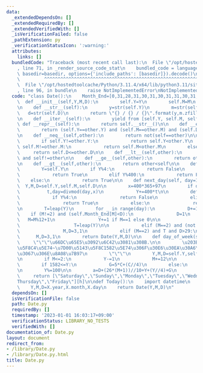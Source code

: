 ```yaml
---
data:
  _extendedDependsOn: []
  _extendedRequiredBy: []
  _extendedVerifiedWith: []
  _isVerificationFailed: false
  _pathExtension: py
  _verificationStatusIcon: ':warning:'
  attributes:
    links: []
  bundledCode: "Traceback (most recent call last):\n  File \"/opt/hostedtoolcache/Python/3.11.4/x64/lib/python3.11/site-packages/onlinejudge_verify/documentation/build.py\"\
    , line 71, in _render_source_code_stat\n    bundled_code = language.bundle(stat.path,\
    \ basedir=basedir, options={'include_paths': [basedir]}).decode()\n          \
    \         ^^^^^^^^^^^^^^^^^^^^^^^^^^^^^^^^^^^^^^^^^^^^^^^^^^^^^^^^^^^^^^^^^^^^^^^^^^^^^^^^^\n\
    \  File \"/opt/hostedtoolcache/Python/3.11.4/x64/lib/python3.11/site-packages/onlinejudge_verify/languages/python.py\"\
    , line 96, in bundle\n    raise NotImplementedError\nNotImplementedError\n"
  code: "class Date():\n    Month_End=[0,31,28,31,30,31,30,31,31,30,31,30,31]\n  \
    \  def __init__(self,Y,M,D):\n        self.Y=Y\n        self.M=M\n        self.D=D\n\
    \n    def __str__(self):\n        y=str(self.Y)\n        m=str(self.M)\n     \
    \   d=str(self.D)\n        return \"{} / {} / {}\".format(y,m.zfill(2),d.zfill(2))\n\
    \n    def __iter__(self):\n        yield from [self.Y, self.M, self.D]\n\n   \
    \ def __repr__(self):\n        return self.__str__()\n\n    def __eq__(self,other):\n\
    \        return (self.Y==other.Y) and (self.M==other.M) and (self.D==other.D)\n\
    \n    def __neq__(self,other):\n        return not(self==other)\n\n    def __le__(self,other):\n\
    \        if self.Y!=other.Y:\n            return self.Y<other.Y\n        elif\
    \ self.M!=other.M:\n            return self.M<other.M\n        else:\n       \
    \     return self.D<=other.D\n\n    def __lt__(self,other):\n        return self<=other\
    \ and self!=other\n\n    def __ge__(self,other):\n        return other<=self\n\
    \n    def __gt__(self,other):\n        return other<self\n\n    def is_leap_year(self):\n\
    \        Y=self.Y\n        if Y%4:\n            return False\n        elif Y%100:\n\
    \            return True\n        elif Y%400:\n            return False\n    \
    \    else:\n            return True\n\n    def next_day(self, day=1):\n      \
    \  Y,M,D=self.Y,self.M,self.D\n\n        x=400*365+97\n        if day>=x:\n  \
    \          t,day=divmod(day,x)\n            Y+=400*t\n\n        def leap(Y):\n\
    \            if Y%4:\n                return False\n            elif Y%100:\n\
    \                return True\n            else:\n                return (Y%400)==0\n\
    \n        T=leap(Y)\n        for _ in range(day):\n            D+=1\n        \
    \    if (M!=2) and (self.Month_End[M]<D):\n                D=1\n             \
    \   M=M%12+1\n                Y+=1 if M==1 else 0\n\n                if M==1:\n\
    \                    T=leap(Y)\n\n            elif (M==2) and (not T) and D>28:\n\
    \                M,D=3,1\n            elif (M==2) and T and D>29:\n          \
    \      M,D=3,1\n        return Date(Y,M,D)\n\n    def day_of_week(self):\n   \
    \     \"\"\"\u66DC\u65E5\u3092\u6C42\u3081\u308B.\n\n        \u203B\u7D00\u5143\
    \u5F8C4\u5E74~\u7D00\u5143\u5F8C1582\u5E74\u306F\u30E6\u30EA\u30A6\u30B9\u6B74\
    \u3067\u306E\u8A08\u7B97\n        \"\"\"\n        Y,M,D=self.Y,self.M,self.D\n\
    \n        if M<=2:\n            Y-=1\n            M+=12\n\n        C=Y//100\n\
    \        if 1582<=Y:\n            G=5*C+(C//4)\n        else:\n            G=6*C+5\n\
    \n        Y%=100\n\n        a=D+(26*(M+1))//10+Y+(Y//4)+G\n        h=a%7\n   \
    \     return [\"Saturday\",\"Sunday\",\"Monday\",\"Tuesday\",\"Wednesday\",\"\
    Thursday\",\"Friday\"][h]\n\ndef Today():\n    import datetime\n    X=datetime.datetime.now()\n\
    \    Y,M,D=X.year,X.month,X.day\n    return Date(Y,M,D)\n"
  dependsOn: []
  isVerificationFile: false
  path: Date.py
  requiredBy: []
  timestamp: '2023-01-01 16:03:17+09:00'
  verificationStatus: LIBRARY_NO_TESTS
  verifiedWith: []
documentation_of: Date.py
layout: document
redirect_from:
- /library/Date.py
- /library/Date.py.html
title: Date.py
---
```

